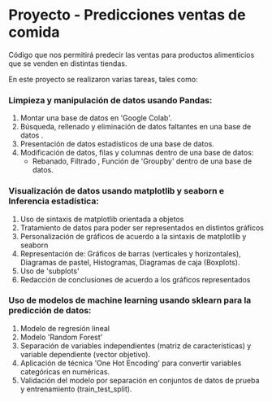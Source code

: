 # Proyecto - Predicciones ventas de comida
Código que nos permitirá predecir las ventas para productos alimenticios que se venden en distintas tiendas.
 
 En este proyecto se realizaron varias tareas, tales como: 
 
 ### Limpieza y manipulación de datos usando Pandas:
 
   1. Montar una base de datos en 'Google Colab'.
   2. Búsqueda, rellenado y eliminación de datos faltantes en una base de datos .
   3. Presentación de datos estadísticos de una base de datos. 
   4. Modificación de datos, filas y columnas dentro de una base de datos:
      - Rebanado, Filtrado , Función de 'Groupby' dentro de una base de datos.    


 ### Visualización de datos usando matplotlib y seaborn e Inferencia estadística:
 
   1. Uso de sintaxis de matplotlib orientada a objetos
   2. Tratamiento de datos para poder ser representados en distintos gráficos
   3. Personalización de gráficos de acuerdo a la sintaxis de matplotlib y seaborn 
   4. Representación de: Gráficos de barras (verticales y horizontales), Diagramas de pastel, Histogramas, Diagramas de caja (Boxplots). 
   5. Uso de 'subplots'
   6. Redacción de conclusiones de acuerdo a los gráficos representados


 ### Uso de modelos de machine learning usando sklearn para la predicción de datos:
 
   1. Modelo de regresión lineal 
   2. Modelo 'Random Forest'
   3. Separación de variables independientes (matriz de características) y variable dependiente (vector objetivo).
   4. Aplicación de técnica 'One Hot Encoding' para convertir variables categóricas en numéricas.
   5. Validación del modelo por separación en conjuntos de datos de prueba y entrenamiento (train_test_split).
   
